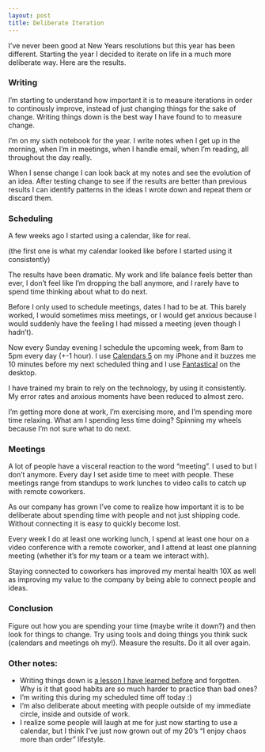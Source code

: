 ```yaml
---
layout: post
title: Deliberate Iteration
---
```


I've never been good at New Years resolutions but this year has been
different. Starting the year I decided to iterate on life in a much more
deliberate way. Here are the results.

### Writing

I’m starting to understand how important it is to measure iterations in
order to continously improve, instead of just changing things for the
sake of change. Writing things down is the best way I have found to to
measure change.

I’m on my sixth notebook for the year. I write notes when I get up in
the morning, when I’m in meetings, when I handle email, when I’m
reading, all throughout the day really.

When I sense change I can look back at my notes and see the evolution of
an idea. After testing change to see if the results are better than
previous results I can identify patterns in the ideas I wrote down and
repeat them or discard them.

### Scheduling

A few weeks ago I started using a calendar, like for real.

(the first one is what my calendar looked like before I started using it
consistently)

The results have been dramatic. My work and life balance feels better
than ever, I don’t feel like I’m dropping the ball anymore, and I rarely
have to spend time thinking about what to do next.

Before I only used to schedule meetings, dates I had to be at. This
barely worked, I would sometimes miss meetings, or I would get anxious
because I would suddenly have the feeling I had missed a meeting (even
though I hadn’t).

Now every Sunday evening I schedule the upcoming week, from 8am to 5pm
every day (+-1 hour). I use [Calendars
5](http://readdle.com/products/calendars5/) on my iPhone and it buzzes
me 10 minutes before my next scheduled thing and I use
[Fantastical](https://flexibits.com/fantastical) on the desktop.

I have trained my brain to rely on the technology, by using it
consistently. My error rates and anxious moments have been reduced to
almost zero.

I’m getting more done at work, I’m exercising more, and I’m spending
more time relaxing. What am I spending less time doing? Spinning my
wheels because I’m not sure what to do next.

### Meetings

A lot of people have a visceral reaction to the word “meeting”. I used
to but I don’t anymore. Every day I set aside time to meet with people.
These meetings range from standups to work lunches to video calls to
catch up with remote coworkers.

As our company has grown I’ve come to realize how important it is to be
deliberate about spending time with people and not just shipping code.
Without connecting it is easy to quickly become lost.

Every week I do at least one working lunch, I spend at least one hour on
a video conference with a remote coworker, and I attend at least one
planning meeting (whether it’s for my team or a team we interact with).

Staying connected to coworkers has improved my mental health 10X as well
as improving my value to the company by being able to connect people and
ideas.

### Conclusion

Figure out how you are spending your time (maybe write it down?) and
then look for things to change. Try using tools and doing things you
think suck (calendars and meetings oh my!). Measure the results. Do it
all over again.

### Other notes:

-   Writing things down is [a lesson I have learned
    before](http://theprogrammingbutler.com/blog/archives/2011/10/03/just-write-it-down/)
    and forgotten. Why is it that good habits are so much harder to
    practice than bad ones?
-   I’m writing this during my scheduled time off today :)
-   I’m also deliberate about meeting with people outside of my
    immediate circle, inside and outside of work.
-   I realize some people will laugh at me for just now starting to use
    a calendar, but I think I’ve just now grown out of my 20’s “I enjoy
    chaos more than order” lifestyle.

